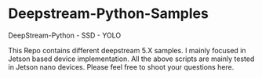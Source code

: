# Deepstream-Python-Samples
DeepStream-Python - SSD - YOLO


This Repo contains different deepstream 5.X samples. I mainly focused in Jetson based device implementation.
All the above scripts are mainly tested in Jetson nano devices. 
Please feel free to shoot your questions here.
